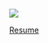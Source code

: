![](https://komarev.com/ghpvc/?username=philiprbrenan)

<p><a href="https://prb.appaapps.com">Resume</a>
